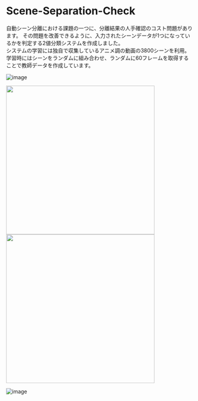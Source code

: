 # Scene-Separation-Check
自動シーン分離における課題の一つに、分離結果の人手確認のコスト問題があります。
その問題を改善できるように、入力されたシーンデータが1つになっているかを判定する2値分類システムを作成しました。\
システムの学習には独自で収集しているアニメ調の動画の3800シーンを利用。
学習時にはシーンをランダムに組み合わせ、ランダムに60フレームを取得することで教師データを作成しています。


![image](https://user-images.githubusercontent.com/55880071/185200244-e66a1d71-cbe9-4650-bd84-789e85bd7012.png)

<img src="https://user-images.githubusercontent.com/55880071/185285516-363095ee-2d89-4c97-b271-1ae72ff58ec5.png" width=400>
<img src="https://user-images.githubusercontent.com/55880071/185285475-5a39469d-0bda-4681-a42e-eed240ff24ce.png" width=400>



![image](https://user-images.githubusercontent.com/55880071/185201345-850ff375-dcdd-423d-8600-4948030ed13d.png)
